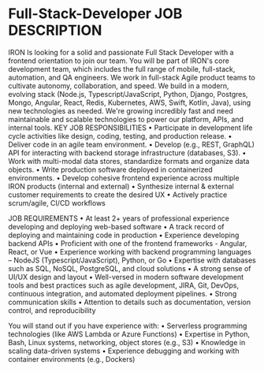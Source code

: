 # Full-Stack-Developer JOB DESCRIPTION
IRON Is looking for a solid and passionate Full Stack Developer with a frontend orientation to join our team. You will be part of IRON's core development team, which includes the full range of mobile, full-stack, automation, and QA engineers. We work in full-stack Agile product teams to cultivate autonomy, collaboration, and speed. We build in a modern, evolving stack (Node.js, Typescript/JavaScript, Python, Django, Postgres, Mongo, Angular, React, Redis, Kubernetes, AWS, Swift, Kotlin, Java), using new technologies as needed. We're growing incredibly fast and need maintainable and scalable technologies to power our platform, APIs, and internal tools.
KEY JOB RESPONSIBILITIES
•	Participate in development life cycle activities like design, coding, testing, and production release.
•	Deliver code in an agile team environment.
•	Develop (e.g., REST, GraphQL) API for interacting with backend storage infrastructure (databases, S3).
•	Work with multi-modal data stores, standardize formats and organize data objects.
•	Write production software deployed in containerized environments.
•	Develop cohesive frontend experience across multiple IRON products (internal and external)
•	Synthesize internal & external customer requirements to create the desired UX
•	Actively practice scrum/agile, CI/CD workflows

JOB REQUIREMENTS
•	At least 2+ years of professional experience developing and deploying web-based software
•	A track record of deploying and maintaining code in production
•	Experience developing backend APIs
•	Proficient with one of the frontend frameworks - Angular, React, or Vue
•	Experience working with backend programming languages – NodeJS (Typescript/JavaScript), Python, or Go
•	Expertise with databases such as SQL, NoSQL, PostgreSQL, and cloud solutions
•	A strong sense of UI/UX design and layout
•	Well-versed in modern software development tools and best practices such as agile development, JIRA, Git, DevOps, continuous integration, and automated deployment pipelines.
•	Strong communication skills
•	Attention to details such as documentation, version control, and reproducibility

You will stand out if you have experience with:
•	Serverless programming technologies (like AWS Lambda or Azure Functions)
•	Expertise in Python, Bash, Linux systems, networking, object stores (e.g., S3)
•	Knowledge in scaling data-driven systems
•	Experience debugging and working with container environments (e.g., Dockers)
